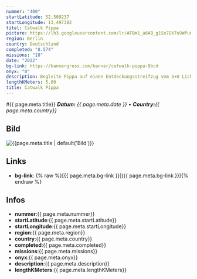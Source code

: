 ```yaml
---
nummer: "400"
startLatitude: 52,509237
startLongitude: 13,497382
titel: Catwalk Pippa
picture: https://lh3.googleusercontent.com/lr/AFBm1_a6AB_g1So7OX7u9Wfu6WU1nxJzifco8ivOqgNMtmyUVVursmykBYH2J_2lSPRrF3vbUnv-sHSVryRSOWHr8Fc7Uk1hBXXklh4KJM3a4C0JTfI6IikKeDzPgaV6uymL_5oxqCBoyWbF0v3_hxb1inSmVrjLSmPWgXeC7NFGfyfqxDhxvAAhT_yiPfri_-7hDcbS7RhC7-29Gqwjh6g2C3uTSRQfa6mora8LhuGoPO3614y8RPKb21we9IsvJgeIFilAML78i4HvqethnZZoPGcm1FDbOBGyZbN6zSnzcsf67ISQH52oo9PV3w3tHTxKFpkw3qzBkDySV4mcjcTMz7xUU52KcBBXx5MLfoxCM0BHWbEJ9lbKPchDMdVP_5vmdhWcBarPdeFIbmsNVDnzJzxidbKTH6hZjGxD_F8UBj9NXREXCMg6w9qdJtDk-DRhtQsAA_SRteVVMtpdJwDAE_39ATZMfkIPhCSAUgnRcGm6HQ6Ul-qfrNsh38FtJWfGYREW4GOUhcpN0sj-mEeXjDAQ-kOf2hfcoNIqMVLv7uDdupLr4b_vpZvQ6ouRIEaWp3V_xijLqmkDOVcz9zYB3vMVOxMBXxZhXOOAUccq1yL7y56V6hVxltU55ng4u75rWuFxxEC3ymisgOMVRUScbPIaJzqhSkef3OY-TgeCZwE_ZG29K7UpzVIIpQvX8FfCARROenDK85PDqBAgNrGoNEe9AKqbMoTTYIQj6cvfbgQBjQUP4-WituY098o4b9j7joZzSLb59R-coc51S7LzOJK57RY8rwN6NCl0Bulz-UzTH4chVPN2y4WTVW_gOffeHOr6kC3OCEdA9vdnIL0dKJKOYKqqnoSuAV9q
region: Berlin
country: Deutschland
completed: "8.574"
missions: "18"
date: "2022"
bg-link: https://bannergress.com/banner/catwalk-pippa-9bcd
onyx: "0"
description: Begleite Pippa auf einen Entdeckungsstreifzug vom S+U Lichtenberg nach Friedrichsfelde und dort im Bogen durch den Weitlingkiez zurück zu seinem Ausgangspunkt.
lengthKMeters: 5,00
title: Catwalk Pippa
---
```


#{{ page.meta.title}}
_**Datum:** {{ page.meta.date }} • **Country:**{{ page.meta.country}}_

## Bild
![{{page.meta.title | default('Bild')}}]({{page.meta.picture}})

## Links
- **bg-link**: {% raw %}[{{ page.meta.bg-link }}]({{ page.meta.bg-link }}){% endraw %}

## Infos
- **nummer**:{{ page.meta.nummer}}
- **startLatitude**:{{ page.meta.startLatitude}}
- **startLongitude**:{{ page.meta.startLongitude}}
- **region**:{{ page.meta.region}}
- **country**:{{ page.meta.country}}
- **completed**:{{ page.meta.completed}}
- **missions**:{{ page.meta.missions}}
- **onyx**:{{ page.meta.onyx}}
- **description**:{{ page.meta.description}}
- **lengthKMeters**:{{ page.meta.lengthKMeters}}

